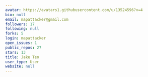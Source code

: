 ```yaml
---
avatar: https://avatars1.githubusercontent.com/u/13524596?v=4
bio: null
email: mapattacker@gmail.com
followers: 17
following: null
forks: 5
login: mapattacker
open_issues: 1
public_repos: 27
stars: 13
title: Jake Teo
user_type: User
website: null
---
```


